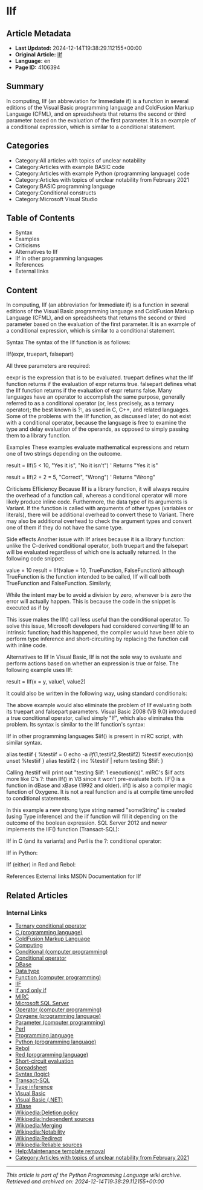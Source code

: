 # IIf

## Article Metadata

- **Last Updated:** 2024-12-14T19:38:29.112155+00:00
- **Original Article:** [IIf](https://en.wikipedia.org/wiki/IIf)
- **Language:** en
- **Page ID:** 4106394

## Summary

In computing, IIf (an abbreviation for Immediate if) is a function in several editions of the Visual Basic programming language and ColdFusion Markup Language (CFML), and on spreadsheets that returns the second or third parameter based on the evaluation of the first parameter.  It is an example of a conditional expression, which is similar to a conditional statement.

## Categories

- Category:All articles with topics of unclear notability
- Category:Articles with example BASIC code
- Category:Articles with example Python (programming language) code
- Category:Articles with topics of unclear notability from February 2021
- Category:BASIC programming language
- Category:Conditional constructs
- Category:Microsoft Visual Studio

## Table of Contents

- Syntax
- Examples
- Criticisms
- Alternatives to IIf
- IIf in other programming languages
- References
- External links

## Content

In computing, IIf (an abbreviation for Immediate if) is a function in several editions of the Visual Basic programming language and ColdFusion Markup Language (CFML), and on spreadsheets that returns the second or third parameter based on the evaluation of the first parameter.  It is an example of a conditional expression, which is similar to a conditional statement.

Syntax
The syntax of the IIf function is as follows:

IIf(expr, truepart, falsepart)

All three parameters are required:

eexpr is the expression that is to be evaluated.
truepart defines what the IIf function returns if the evaluation of expr returns true.
falsepart defines what the IIf function returns if the evaluation of expr returns false.
Many languages have an operator to accomplish the same purpose, generally referred to as a conditional operator (or, less precisely, as a ternary operator); the best known is ?:, as used in C, C++, and related languages. Some of the problems with the IIf function, as discussed later, do not exist with a conditional operator, because the language is free to examine the type and delay evaluation of the operands, as opposed to simply passing them to a library function.

Examples
These examples evaluate mathematical expressions and return one of two strings depending on the outcome.

result = IIf(5 < 10, "Yes it is", "No it isn't")     ' Returns "Yes it is"

result = IIf(2 + 2 = 5, "Correct", "Wrong")          ' Returns "Wrong"

Criticisms
Efficiency
Because IIf is a library function, it will always require the overhead of a function call, whereas a conditional operator will more likely produce inline code.
Furthermore, the data type of its arguments is Variant. If the function is called with arguments of other types (variables or literals), there will be additional overhead to convert these to Variant. There may also be additional overhead to check the argument types and convert one of them if they do not have the same type.

Side effects
Another issue with IIf arises because it is a library function: unlike the C-derived conditional operator, both truepart and the falsepart will be evaluated regardless of which one is actually returned. In the following code snippet:

value = 10
result = IIf(value = 10, TrueFunction, FalseFunction)
although TrueFunction is the function intended to be called, IIf will call both TrueFunction and FalseFunction. Similarly,

While the intent may be to avoid a division by zero, whenever b is zero the error will actually happen. This is because the code in the snippet is executed as if by

This issue makes the IIf() call less useful than the conditional operator. To solve this issue, Microsoft developers had considered converting IIf to an intrinsic function; had this happened, the compiler would have been able to perform type inference and short-circuiting by replacing the function call with inline code.

Alternatives to IIf
In Visual Basic, IIf is not the sole way to evaluate and perform actions based on whether an expression is true or false.
The following example uses IIf:

result = IIf(x = y, value1, value2)

It could also be written in the following way, using standard conditionals:

The above example would also eliminate the problem of IIf evaluating both its truepart and falsepart parameters.
Visual Basic 2008 (VB 9.0) introduced a true conditional operator, called simply "If", which also eliminates this problem. Its syntax is similar to the IIf function's syntax:

IIf in other programming languages
$iif() is present in mIRC script, with similar syntax. 

alias testiif { 
  %testiif = 0
  echo -a $iif(1,$testiif2,$testiif2) %testiif execution(s)
  unset %testiif
}
alias testiif2 { inc %testiif | return testing $!iif: }

Calling /testiif will print out "testing $iif: 1 execution(s)". mIRC's $iif acts more like C's ?: than IIf() in VB since it won't pre-evaluate both.
IIF() is a function in dBase and xBase (1992 and older).
iif() is also a compiler magic function of Oxygene. It is not a real function and is at compile time unrolled to conditional statements.

In this example a new strong type string named "someString" is created (using Type inference) and the iif function will fill it depending on the outcome of the boolean expression.
SQL Server 2012 and newer implements the IIF() function (Transact-SQL):

IIf in C (and its variants) and Perl is the ?: conditional operator:

IIf in Python:

IIf (either) in Red and Rebol:

References
External links
MSDN Documentation for IIf

## Related Articles

### Internal Links

- [Ternary conditional operator](https://en.wikipedia.org/wiki/Ternary_conditional_operator)
- [C (programming language)](https://en.wikipedia.org/wiki/C_(programming_language))
- [ColdFusion Markup Language](https://en.wikipedia.org/wiki/ColdFusion_Markup_Language)
- [Computing](https://en.wikipedia.org/wiki/Computing)
- [Conditional (computer programming)](https://en.wikipedia.org/wiki/Conditional_(computer_programming))
- [Conditional operator](https://en.wikipedia.org/wiki/Conditional_operator)
- [DBase](https://en.wikipedia.org/wiki/DBase)
- [Data type](https://en.wikipedia.org/wiki/Data_type)
- [Function (computer programming)](https://en.wikipedia.org/wiki/Function_(computer_programming))
- [IIF](https://en.wikipedia.org/wiki/IIF)
- [If and only if](https://en.wikipedia.org/wiki/If_and_only_if)
- [MIRC](https://en.wikipedia.org/wiki/MIRC)
- [Microsoft SQL Server](https://en.wikipedia.org/wiki/Microsoft_SQL_Server)
- [Operator (computer programming)](https://en.wikipedia.org/wiki/Operator_(computer_programming))
- [Oxygene (programming language)](https://en.wikipedia.org/wiki/Oxygene_(programming_language))
- [Parameter (computer programming)](https://en.wikipedia.org/wiki/Parameter_(computer_programming))
- [Perl](https://en.wikipedia.org/wiki/Perl)
- [Programming language](https://en.wikipedia.org/wiki/Programming_language)
- [Python (programming language)](https://en.wikipedia.org/wiki/Python_(programming_language))
- [Rebol](https://en.wikipedia.org/wiki/Rebol)
- [Red (programming language)](https://en.wikipedia.org/wiki/Red_(programming_language))
- [Short-circuit evaluation](https://en.wikipedia.org/wiki/Short-circuit_evaluation)
- [Spreadsheet](https://en.wikipedia.org/wiki/Spreadsheet)
- [Syntax (logic)](https://en.wikipedia.org/wiki/Syntax_(logic))
- [Transact-SQL](https://en.wikipedia.org/wiki/Transact-SQL)
- [Type inference](https://en.wikipedia.org/wiki/Type_inference)
- [Visual Basic](https://en.wikipedia.org/wiki/Visual_Basic)
- [Visual Basic (.NET)](https://en.wikipedia.org/wiki/Visual_Basic_(.NET))
- [XBase](https://en.wikipedia.org/wiki/XBase)
- [Wikipedia:Deletion policy](https://en.wikipedia.org/wiki/Wikipedia:Deletion_policy)
- [Wikipedia:Independent sources](https://en.wikipedia.org/wiki/Wikipedia:Independent_sources)
- [Wikipedia:Merging](https://en.wikipedia.org/wiki/Wikipedia:Merging)
- [Wikipedia:Notability](https://en.wikipedia.org/wiki/Wikipedia:Notability)
- [Wikipedia:Redirect](https://en.wikipedia.org/wiki/Wikipedia:Redirect)
- [Wikipedia:Reliable sources](https://en.wikipedia.org/wiki/Wikipedia:Reliable_sources)
- [Help:Maintenance template removal](https://en.wikipedia.org/wiki/Help:Maintenance_template_removal)
- [Category:Articles with topics of unclear notability from February 2021](https://en.wikipedia.org/wiki/Category:Articles_with_topics_of_unclear_notability_from_February_2021)

---
_This article is part of the Python Programming Language wiki archive._
_Retrieved and archived on: 2024-12-14T19:38:29.112155+00:00_